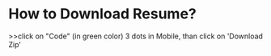 <h1>How to Download Resume?</h1>
>>click on "Code" (in green color) 3 dots in Mobile, than click on 'Download Zip'
